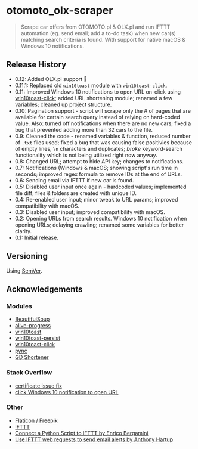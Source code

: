 # otomoto_olx-scraper

>Scrape car offers from OTOMOTO․pl & OLX․pl and run IFTTT automation (eg. send email; add a to-do task) when new car(s) matching search criteria is found. With support for native macOS & Windows 10 notifications. 

<!-- Lorem ipsum dolor sit amet, consectetuer adipiscing elit. Aenean commodo ligula eget dolor. Aenean massa. Cumanos sociis natoque penatibus et magnis dis parturient montes, nascetur ridiculus mus. Donec quam felis, ultricies nec, pellentesque eu, pretium quis, sem. Nulla consequat massa quis enim. -->

<!-- ![](screenshot.png) -->

<!-- ## How to use -->

<!-- ## Roadmap

- lorem ipsum -->

## Release History
 
- 0.12: Added OLX․pl support 🎉
- 0.11.1: Replaced old `win10toast` module with `win10toast-click`.
- 0.11: Improved Windows 10 notifications to open URL on-click using [win10toast-click](https://github.com/vardecab/win10toast-click); added URL shortening module; renamed a few variables; cleaned up project structure.
- 0.10: Pagination support - script will scrape only the # of pages that are available for certain search query instead of relying on hard-coded value. Also: turned off notifications when there are no new cars; fixed a bug that prevented adding more than 32 cars to the file.
- 0.9: Cleaned the code - renamed variables & function, reduced number of `.txt` files used; fixed a bug that was causing false positivies because of empty lines, `\n` characters and duplicates; *broke* keyword-search functionality which is not being utilized right now anyway. 
- 0.8: Changed URL; attempt to hide API key; changes to notifications.
- 0.7: Notifications (Windows & macOS; showing script's run time in seconds; improved regex formula to remove IDs at the end of URLs. 
- 0.6: Sending email via IFTTT if new car is found.
- 0.5: Disabled user input once again - hardcoded values; implemented file diff; files & folders are created with unique ID.
- 0.4: Re-enabled user input; minor tweak to URL params; improved compatibility with macOS.
- 0.3: Disabled user input; improved compatibility with macOS.
- 0.2: Opening URLs from search results. Windows 10 notification when opening URLs; delaying crawling; renamed some variables for better clarity.
- 0.1: Initial release.

## Versioning

Using [SemVer](http://semver.org/).

<!-- ## License -->

<!-- GNU General Public License v3.0, see [LICENSE.md](https://github.com/vardecab/PROJECT/blob/master/LICENSE). -->

## Acknowledgements

### Modules
- [BeautifulSoup](https://www.crummy.com/software/BeautifulSoup/)
- [alive-progress](https://github.com/rsalmei/alive-progress)
- [win10toast](https://github.com/jithurjacob/Windows-10-Toast-Notifications)
- [win10toast-persist](https://github.com/tnthieding/Windows-10-Toast-Notifications)
- [win10toast-click](https://github.com/vardecab/win10toast-click)
- [pync](https://github.com/SeTeM/pync)
- [GD Shortener](https://github.com/torre76/gd_shortener)
<!-- - [termcolor](https://pypi.org/project/termcolor/) -->

### Stack Overflow
- [certificate issue fix](https://stackoverflow.com/questions/52805115/certificate-verify-failed-unable-to-get-local-issuer-certificate)
- [click Windows 10 notification to open URL](https://stackoverflow.com/questions/63867448/interactive-notification-windows-10-using-python)

### Other
- [Flaticon / Freepik](https://www.flaticon.com/)
- [IFTTT](https://ifttt.com/)
- [Connect a Python Script to IFTTT by Enrico Bergamini](https://medium.com/mai-piu-senza/connect-a-python-script-to-ifttt-8ee0240bb3aa)
- [Use IFTTT web requests to send email alerts by Anthony Hartup](https://anthscomputercave.com/tutorials/ifttt/using_ifttt_web_request_email.html)

<!-- ## Contributing -->

<!-- If you found a bug or want to propose a feature, feel free to visit [the Issues page](https://github.com/USER/REPO/issues). -->
